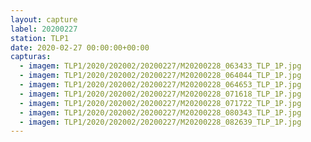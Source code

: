 ```yaml
---
layout: capture
label: 20200227
station: TLP1
date: 2020-02-27 00:00:00+00:00
capturas:
  - imagem: TLP1/2020/202002/20200227/M20200228_063433_TLP_1P.jpg
  - imagem: TLP1/2020/202002/20200227/M20200228_064044_TLP_1P.jpg
  - imagem: TLP1/2020/202002/20200227/M20200228_064653_TLP_1P.jpg
  - imagem: TLP1/2020/202002/20200227/M20200228_071618_TLP_1P.jpg
  - imagem: TLP1/2020/202002/20200227/M20200228_071722_TLP_1P.jpg
  - imagem: TLP1/2020/202002/20200227/M20200228_080343_TLP_1P.jpg
  - imagem: TLP1/2020/202002/20200227/M20200228_082639_TLP_1P.jpg
---
```


